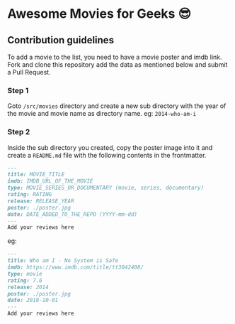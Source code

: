 # Awesome Movies for Geeks :sunglasses:

## Contribution guidelines
To add a movie to the list, you need to have a movie poster and imdb link. Fork and clone this repository add the data as mentioned below and submit a Pull Request.

### Step 1
Goto `/src/movies` directory and create a new sub directory with the year of the movie and movie name as directory name. eg: `2014-who-am-i`
### Step 2
Inside the sub directory you created, copy the poster image into it and create a `README.md` file with the following contents in the frontmatter.
```md
---
title: MOVIE_TITLE
imdb: IMDB_URL_OF_THE_MOVIE
type: MOVIE_SERIES_OR_DOCUMENTARY (movie, series, documentary)
rating: RATING
release: RELEASE_YEAR
poster: ./poster.jpg
date: DATE_ADDED_TO_THE_REPO (YYYY-mm-dd)
---
Add your reviews here
```
eg:
```md
---
title: Who am I - No System is Safe
imdb: https://www.imdb.com/title/tt3042408/
type: movie
rating: 7.6
release: 2014
poster: ./poster.jpg
date: 2018-10-01
---
Add your reviews here
```
